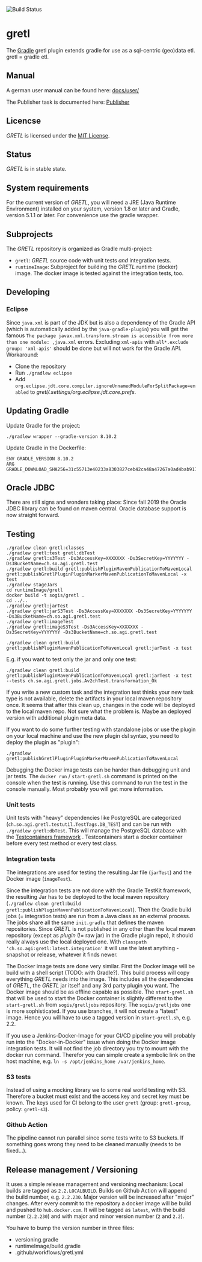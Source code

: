 ![Build Status](https://github.com/sogis/gretl/actions/workflows/gretl.yml/badge.svg)

# gretl

The [Gradle](http://www.gradle.org) gretl plugin extends gradle for use as a sql-centric (geo)data etl. gretl = gradle etl.

## Manual

A german user manual can be found here: [docs/user/](docs/user/index.md) 

The Publisher task is documented here: [Publisher](docs/user/Publisher.md) 

## Licencse

_GRETL_ is licensed under the [MIT License](LICENSE).

## Status

_GRETL_ is in stable state.

## System requirements

For the current version of _GRETL_, you will need a JRE (Java Runtime Environment) installed on your system, version 1.8 or later and Gradle, version 5.1.1 or later.
For convenience use the gradle wrapper.

## Subprojects

The _GRETL_ repository is organized as Gradle multi-project:

* `gretl`: _GRETL_ source code with unit tests _and_ integration tests.
* `runtimeImage`: Subproject for building the _GRETL_ runtime (docker) image. The docker image is tested against the integration tests, too.

## Developing

### Eclipse

Since `java.xml` is part of the JDK but is also a dependency of the Gradle API (which is automatically added by the `java-gradle-plugin`) you will get the famous `The package javax.xml.transform.stream is accessible from more than one module: ,java.xml` errors. Excluding `xml-apis` with `all*.exclude group: 'xml-apis'` should be done but will not work for the Gradle API. Workaround: 

- Clone the repository
- Run `./gradlew eclipse`
- Add `org.eclipse.jdt.core.compiler.ignoreUnnamedModuleForSplitPackage=enabled` to _gretl/.settings/org.eclipse.jdt.core.prefs_.

## Updating Gradle 

Update Gradle for the project:

```
./gradlew wrapper --gradle-version 8.10.2
```

Update Gradle in the Dockerfile:

```
ENV GRADLE_VERSION 8.10.2
ARG GRADLE_DOWNLOAD_SHA256=31c55713e40233a8303827ceb42ca48a47267a0ad4bab9177123121e71524c26
```

## Oracle JDBC
There are still signs and wonders taking place: Since fall 2019 the Oracle JDBC library can be found on maven central. Oracle database support is now straight forward.

## Testing

```
./gradlew clean gretl:classes 
./gradlew gretl:test gretl:dbTest 
./gradlew gretl:s3Test -Ds3AccessKey=XXXXXXX -Ds3SecretKey=YYYYYYY -Ds3BucketName=ch.so.agi.gretl.test
./gradlew gretl:build gretl:publishPluginMavenPublicationToMavenLocal gretl:publishGretlPluginPluginMarkerMavenPublicationToMavenLocal -x test
./gradlew stageJars
cd runtimeImage/gretl
docker build -t sogis/gretl .
cd ../..
./gradlew gretl:jarTest 
./gradlew gretl:jarS3Test -Ds3AccessKey=XXXXXXX -Ds3SecretKey=YYYYYYY -Ds3BucketName=ch.so.agi.gretl.test
./gradlew gretl:imageTest 
./gradlew gretl:imageS3Test -Ds3AccessKey=XXXXXXX -Ds3SecretKey=YYYYYYY -Ds3BucketName=ch.so.agi.gretl.test
```

```
./gradlew clean gretl:build gretl:publishPluginMavenPublicationToMavenLocal gretl:jarTest -x test
```

E.g. if you want to test only the jar and only one test:
```
./gradlew clean gretl:build gretl:publishPluginMavenPublicationToMavenLocal gretl:jarTest -x test --tests ch.so.agi.gretl.jobs.Av2chTest.transformation_Ok

```

If you write a new custom task and the integration test thinks your new task type is not available, delete the artifacts in your local maven repository once. It seems that after this clean up, changes in the code will be deployed to the local maven repo. Not sure what the problem is. Maybe an deployed version with additional plugin meta data.

If you want to do some further testing with standalone jobs or use the plugin on your local machine and use the new plugin dsl syntax, you need to deploy the plugin as "plugin":

```
./gradlew gretl:publishGretlPluginPluginMarkerMavenPublicationToMavenLocal
```

Debugging the Docker image tests can be harder than debugging unit and jar tests. The `docker run` / `start-gretl.sh` command is printed on the console when the test is running. Use this command to run the test in the console manually. Most probably you will get more information.

### Unit tests

Unit tests with "heavy" dependencies like PostgreSQL are categorized (`ch.so.agi.gretl.testutil.TestTags.DB_TEST`) and
can be run with `./gradlew gretl:dbTest`. This will manage the PostgreSQL database with
the [Testcontainers framework](https://www.testcontainers.org) . Testcontainers start a docker container before every
test method or every test class.

### Integration tests
The integrations are used for testing the resulting Jar file (`jarTest`) and the Docker image (`imageTest`). 

Since the integration tests are not done with the Gradle TestKit framework, the resulting Jar has to be deployed to the local maven repository (`./gradlew clean gretl:build gretl:publishPluginMavenPublicationToMavenLocal`). Then the Gradle build jobs (= integration tests) are run from a Java class as an external process. The jobs share all the same `init.gradle` that defines the maven repositories. Since _GRETL_ is not published in any other than the local maven repository  (except as _plugin_ (!= raw jar) in the Gradle plugin repo), it should really always use the local deployed one. With `classpath 'ch.so.agi:gretl:latest.integration'` it will use the latest anything - snapshot or release, whatever it finds newer.

The Docker image tests are done very similar. First the Docker image will be build with a shell script (TODO: with Gradle?). This build process will copy everything _GRETL_ needs into the image. This includes all the dependencies of _GRETL_, the _GRETL_ jar itself and any 3rd party plugin you want. The Docker image should be as offline capable as possible. The `start-gretl.sh` that will be used to start the Docker container is slightly different to the `start-gretl.sh` from `sogis/gretljobs` repository. The `sogis/gretljobs` one is more sophisticated. If you use branches, it will not create a "latest" image. Hence you will have to use a tagged version in `start-gretl.sh`, e.g. 2.2.

If you use a Jenkins-Docker-Image for your CI/CD pipeline you will probably run into the "Docker-in-Docker" issue when doing the Docker image integration tests. It will not find the job directory you try to mount with the docker run command. Therefor you can simple create a symbolic link on the host machine, e.g. `ln -s /opt/jenkins_home /var/jenkins_home`.

### S3 tests
Instead of using a mocking library we to some real world testing with S3. Therefore a bucket must exist and the access key and secret key must be known. The keys used for CI belong to the user `gretl` (group: `gretl-group`, policy: `gretl-s3`).

### Github Action
The pipeline cannot run parallel since some tests write to S3 buckets. If something goes wrong they need to be cleaned manually (needs to be fixed...).

## Release management / Versioning

It uses a simple release management and versioning mechanism: Local builds are tagged as `2.2.LOCALBUILD`. Builds on Github Action will append the build number, e.g. `2.2.230`. Major version will be increased after "major" changes. After every commit to the repository a docker image will be build and pushed to `hub.docker.com`. It will be tagged as `latest`, with the build number (`2.2.230`) and with major and minor version number (`2` and `2.2`).

You have to bump the version number in three files:

- versioning.gradle
- runtimeImage/build.gradle
- .github/workflows/gretl.yml

